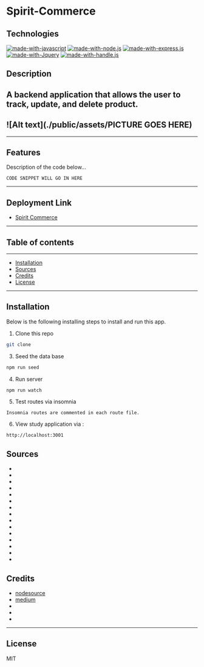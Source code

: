 # Spirit-Commerce

## Technologies
[![made-with-javascript](https://img.shields.io/badge/Made%20with-JavaScript-1f425f.svg)](https://www.javascript.com)
[![made-with-node.js](https://img.shields.io/badge/Made%20with-Node.js-1f425f.svg)](https://www.javascript.com)
[![made-with-express.js](https://img.shields.io/badge/Made%20with-Express.js-1f425f.svg)](http://expressjs.com/)
[![made-with-Jquery](https://img.shields.io/badge/Made%20with-Jquery-1f425f.svg)](https://jqueryui.com/)
[![made-with-handle.js](https://img.shields.io/badge/Made%20with-Handle.js-1f425f.svg)](https://handlebarsjs.com/)

## Description
A backend application that allows the user to track, update, and delete product.
---

## ![Alt text](./public/assets/PICTURE GOES HERE)
---

## Features

Description of the code below...

```
CODE SNIPPET WILL GO IN HERE

```
---

## Deployment Link

- [Spirit Commerce](https://)
---

## Table of contents
---
- [Installation](#installation)
- [Sources](#sources)
- [Credits](#credits)
- [License](#license)

---

## Installation

Below is the following installing steps to install and run this app.

1. Clone this repo

```sh
git clone 
```

3. Seed the data base

```sh
npm run seed
```

4. Run server

```sh
npm run watch
```

5. Test routes via insomnia

```
Insomnia routes are commented in each route file.
```

6. View study application via :

```
http://localhost:3001
```
## Sources
- []()
- []()
- []()
- []()
- []()
- []()
- []()
- []()
- []()
- []()
- []()
- []()
- []()
- []()
- []()


## Credits

- [nodesource](https://nodesource.com/blog/an-absolute-beginners-guide-to-using-npm/)
- [medium](https://medium.com/the-javascript-dojo/sequelize-project-setup-4a6a566c6cfa)
- []()
- []()
- []()

---

## License

MIT




